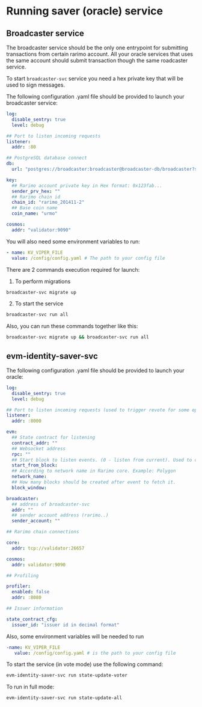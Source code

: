 # Running saver (oracle) service

## Broadcaster service

The broadcaster service should be the only one entrypoint for submitting transactions from certain rarimo account.
All your oracle services that uses the same account should submit transaction though the same roadcaster service.

To start `broadcaster-svc` service you need a hex private key that will be used to sign messages.

The following configuration .yaml file should be provided to launch your broadcaster service:
```yaml
log:
  disable_sentry: true
  level: debug

## Port to listen incoming requests
listener:
  addr: :80

## PostgreSQL database connect
db:
  url: "postgres://broadcaster:broadcaster@broadcaster-db/broadcaster?sslmode=disable"

key:
  ## Rarimo account private key in Hex format: 0x123fab...
  sender_prv_hex: ""
  ## Rarimo chain id
  chain_id: "rarimo_201411-2"
  ## Base coin name
  coin_name: "urmo"

cosmos:
  addr: "validator:9090"
```

You will also need some environment variables to run:
```yaml
- name: KV_VIPER_FILE
  value: /config/config.yaml # The path to your config file
```

There are 2 commands execution required for launch:

1. To perform migrations
```bash
broadcaster-svc migrate up
```

2. To start the service
```bash
broadcaster-svc run all
```

Also, you can run these commands together like this:
```bash
broadcaster-svc migrate up && broadcaster-svc run all
```

## evm-identity-saver-svc

The following configuration .yaml file should be provided to launch your oracle:

```yaml
log:
  disable_sentry: true
  level: debug

## Port to listen incoming requests (used to trigger revote for some operation - rare flow)
listener:
  addr: :8000

evm:
  ## State contract for listening
  contract_addr: ""
  ## Websocket address
  rpc: ""
  ## Start block to listen events. (0 - listen from current). Used to catchup old events. Be careful to use.
  start_from_block:
  ## According to network name in Rarimo core. Example: Polygon
  network_name:
  ## How many blocks should be created after event to fetch it.
  block_window:

broadcaster:
  ## address of broadcaster-svc
  addr: ""
  ## sender account address (rarimo..)
  sender_account: ""

## Rarimo chain connections

core:
  addr: tcp://validator:26657

cosmos:
  addr: validator:9090

## Profiling

profiler:
  enabled: false
  addr: :8080

## Issuer information

state_contract_cfg:
  issuer_id: "issuer id in decimal format"
```

Also, some environment variables will be needed to run
```yaml
-name: KV_VIPER_FILE
   value: /config/config.yaml # is the path to your config file
```

To start the service (in vote mode) use the following command:
```bash
evm-identity-saver-svc run state-update-voter
```

To run in full mode:
```bash
evm-identity-saver-svc run state-update-all
```
